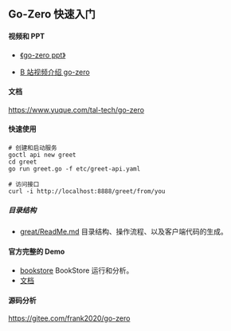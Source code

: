 ## Go-Zero 快速入门

#### 视频和 PPT

- [《go-zero ppt》](https://docs.google.com/presentation/d/1eRAO2pAjHztrQTpK_2A1CixelFI9Oupht0TkxLTKFG8/edit#slide=id.g8bf5e94d15_1_20)

- [B 站视频介绍 go-zero](https://www.bilibili.com/video/BV1rD4y127PD/)

#### 文档

https://www.yuque.com/tal-tech/go-zero

#### 快速使用

```shell
# 创建和启动服务
goctl api new greet
cd greet
go run greet.go -f etc/greet-api.yaml

# 访问接口
curl -i http://localhost:8888/greet/from/you
```

##### 目录结构

- [great/ReadMe.md](./greet/ReadMe.md) 目录结构、操作流程、以及客户端代码的生成。

#### 官方完整的 Demo

- [bookstore](https://gitee.com/frank2020/go-zero/tree/master/example/bookstore) BookStore 运行和分析。
- [文档](https://www.yuque.com/tal-tech/go-zero/rm435c)

#### 源码分析

https://gitee.com/frank2020/go-zero

